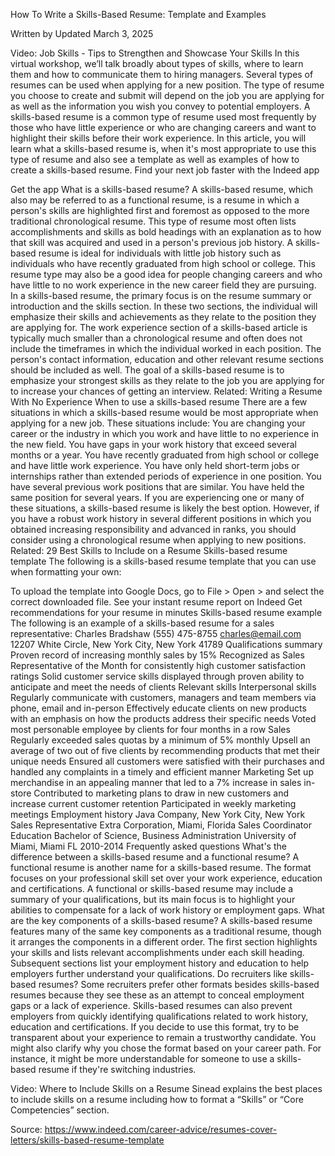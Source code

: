 How To Write a Skills-Based Resume: Template and Examples

Written by
Updated March 3, 2025

Video: Job Skills - Tips to Strengthen and Showcase Your Skills
In this virtual workshop, we’ll talk broadly about types of skills, where to learn them and how to communicate them to hiring managers.
Several types of resumes can be used when applying for a new position. The type of resume you choose to create and submit will depend on the job you are applying for as well as the information you wish you convey to potential employers. A skills-based resume is a common type of resume used most frequently by those who have little experience or who are changing careers and want to highlight their skills before their work experience.
In this article, you will learn what a skills-based resume is, when it's most appropriate to use this type of resume and also see a template as well as examples of how to create a skills-based resume.
Find your next job faster with the Indeed app

Get the app
What is a skills-based resume?
A skills-based resume, which also may be referred to as a functional resume, is a resume in which a person's skills are highlighted first and foremost as opposed to the more traditional chronological resume.
This type of resume most often lists accomplishments and skills as bold headings with an explanation as to how that skill was acquired and used in a person's previous job history. A skills-based resume is ideal for individuals with little job history such as individuals who have recently graduated from high school or college. This resume type may also be a good idea for people changing careers and who have little to no work experience in the new career field they are pursuing.
In a skills-based resume, the primary focus is on the resume summary or introduction and the skills section. In these two sections, the individual will emphasize their skills and achievements as they relate to the position they are applying for. The work experience section of a skills-based article is typically much smaller than a chronological resume and often does not include the timeframes in which the individual worked in each position. The person's contact information, education and other relevant resume sections should be included as well. The goal of a skills-based resume is to emphasize your strongest skills as they relate to the job you are applying for to increase your chances of getting an interview.
Related: Writing a Resume With No Experience
When to use a skills-based resume
There are a few situations in which a skills-based resume would be most appropriate when applying for a new job. These situations include:
You are changing your career or the industry in which you work and have little to no experience in the new field.
You have gaps in your work history that exceed several months or a year.
You have recently graduated from high school or college and have little work experience.
You have only held short-term jobs or internships rather than extended periods of experience in one position.
You have several previous work positions that are similar.
You have held the same position for several years.
If you are experiencing one or many of these situations, a skills-based resume is likely the best option. However, if you have a robust work history in several different positions in which you obtained increasing responsibility and advanced in ranks, you should consider using a chronological resume when applying to new positions.
Related: 29 Best Skills to Include on a Resume
Skills-based resume template
The following is a skills-based resume template that you can use when formatting your own:

To upload the template into Google Docs, go to File > Open > and select the correct downloaded file.
See your instant resume report on Indeed
Get recommendations for your resume in minutes
Skills-based resume example
The following is an example of a skills-based resume for a sales representative:
Charles Bradshaw
(555) 475-8755
charles@email.com
12207 White Circle, New York City, New York 41789
Qualifications summary
Proven record of increasing monthly sales by 15%
Recognized as Sales Representative of the Month for consistently high customer satisfaction ratings
Solid customer service skills displayed through proven ability to anticipate and meet the needs of clients
Relevant skills
Interpersonal skills
Regularly communicate with customers, managers and team members via phone, email and in-person
Effectively educate clients on new products with an emphasis on how the products address their specific needs
Voted most personable employee by clients for four months in a row
Sales
Regularly exceeded sales quotas by a minimum of 5% monthly
Upsell an average of two out of five clients by recommending products that met their unique needs
Ensured all customers were satisfied with their purchases and handled any complaints in a timely and efficient manner
Marketing
Set up merchandise in an appealing manner that led to a 7% increase in sales in-store
Contributed to marketing plans to draw in new customers and increase current customer retention
Participated in weekly marketing meetings
Employment history
Java Company, New York City, New York
Sales Representative
Extra Corporation, Miami, Florida
Sales Coordinator
Education
Bachelor of Science, Business Administration
University of Miami, Miami FL
2010-2014
Frequently asked questions
What's the difference between a skills-based resume and a functional resume?
A functional resume is another name for a skills-based resume. The format focuses on your professional skill set over your work experience, education and certifications. A functional or skills-based resume may include a summary of your qualifications, but its main focus is to highlight your abilities to compensate for a lack of work history or employment gaps.
What are the key components of a skills-based resume?
A skills-based resume features many of the same key components as a traditional resume, though it arranges the components in a different order. The first section highlights your skills and lists relevant accomplishments under each skill heading. Subsequent sections list your employment history and education to help employers further understand your qualifications.
Do recruiters like skills-based resumes?
Some recruiters prefer other formats besides skills-based resumes because they see these as an attempt to conceal employment gaps or a lack of experience. Skills-based resumes can also prevent employers from quickly identifying qualifications related to work history, education and certifications.
If you decide to use this format, try to be transparent about your experience to remain a trustworthy candidate. You might also clarify why you chose the format based on your career path. For instance, it might be more understandable for someone to use a skills-based resume if they're switching industries.

Video: Where to Include Skills on a Resume
Sinead explains the best places to include skills on a resume including how to format a “Skills” or “Core Competencies” section.

Source: https://www.indeed.com/career-advice/resumes-cover-letters/skills-based-resume-template
